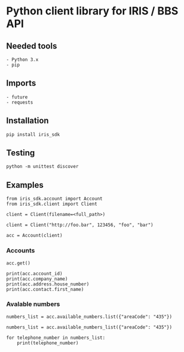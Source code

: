 # Python client library for IRIS / BBS API

## Needed tools

    - Python 3.x
    - pip

## Imports

    - future
    - requests

## Installation
```console
pip install iris_sdk
```

## Testing
```console
python -m unittest discover
```

## Examples

```
from iris_sdk.account import Account
from iris_sdk.client import Client
```

```
client = Client(filename=<full_path>)
```

```
client = Client("http://foo.bar", 123456, "foo", "bar")
```

```
acc = Account(client)
```

### Accounts

```
acc.get()

print(acc.account_id)
print(acc.company_name)
print(acc.address.house_number)
print(acc.contact.first_name)
```

### Avalable numbers
```
numbers_list = acc.available_numbers.list({"areaCode": "435"})
```

```
numbers_list = acc.available_numbers_list({"areaCode": "435"})
```

```
for telephone_number in numbers_list:
    print(telephone_number)
```